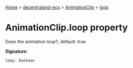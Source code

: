 [Home](./index) &gt; [decentraland-ecs](./decentraland-ecs.md) &gt; [AnimationClip](./decentraland-ecs.animationclip.md) &gt; [loop](./decentraland-ecs.animationclip.loop.md)

# AnimationClip.loop property

Does the animation loop?, default: true

**Signature:**
```javascript
loop: boolean
```
